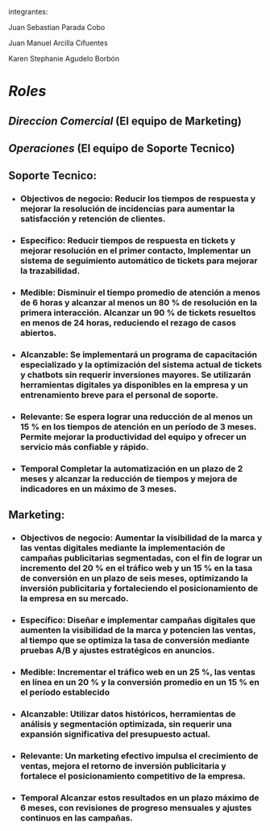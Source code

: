 integrantes:

Juan Sebastian Parada Cobo

Juan Manuel Arcilla Cifuentes

Karen Stephanie Agudelo Borbón

# *Roles*
## *Direccion Comercial* (El equipo de Marketing)
## *Operaciones* (El equipo de Soporte Tecnico)

## Soporte Tecnico:
* ### Objectivos de negocio: Reducir los tiempos de respuesta y mejorar la resolución de incidencias para aumentar la satisfacción y retención de clientes.

* ### Específico: Reducir tiempos de respuesta en tickets y mejorar resolución en el primer contacto, Implementar un sistema de seguimiento automático de tickets para mejorar la trazabilidad.

* ### Medible: Disminuir el tiempo promedio de atención a menos de 6 horas y alcanzar al menos un 80 % de resolución en la primera interacción. Alcanzar un 90 % de tickets resueltos en menos de 24 horas, reduciendo el rezago de casos abiertos.

* ### Alcanzable: Se implementará un programa de capacitación especializado y la optimización del sistema actual de tickets y chatbots sin requerir inversiones mayores. Se utilizarán herramientas digitales ya disponibles en la empresa y un entrenamiento breve para el personal de soporte.


* ### Relevante: Se espera lograr una reducción de al menos un 15 % en los tiempos de atención en un período de 3 meses. Permite mejorar la productividad del equipo y ofrecer un servicio más confiable y rápido.

* ### Temporal Completar la automatización en un plazo de 2 meses y alcanzar la reducción de tiempos y mejora de indicadores en un máximo de 3 meses.



## Marketing:
* ### Objectivos de negocio: Aumentar la visibilidad de la marca y las ventas digitales mediante la implementación de campañas publicitarias segmentadas, con el fin de lograr un incremento del 20 % en el tráfico web y un 15 % en la tasa de conversión en un plazo de seis meses, optimizando la inversión publicitaria y fortaleciendo el posicionamiento de la empresa en su mercado.

* ### Específico: Diseñar e implementar campañas digitales que aumenten la visibilidad de la marca y potencien las ventas, al tiempo que se optimiza la tasa de conversión mediante pruebas A/B y ajustes estratégicos en anuncios.

* ### Medible: Incrementar el tráfico web en un 25 %, las ventas en línea en un 20 % y la conversión promedio en un 15 % en el período establecido

* ### Alcanzable: Utilizar datos históricos, herramientas de análisis y segmentación optimizada, sin requerir una expansión significativa del presupuesto actual.

* ### Relevante: Un marketing efectivo impulsa el crecimiento de ventas, mejora el retorno de inversión publicitaria y fortalece el posicionamiento competitivo de la empresa.

* ### Temporal Alcanzar estos resultados en un plazo máximo de 6 meses, con revisiones de progreso mensuales y ajustes continuos en las campañas.
